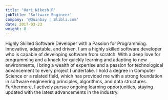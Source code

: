 ```yaml
---
title: 'Hari Nikesh R'
jobTitle: 'Software Engineer'
company: '@Quinbay | Blibli.com'
date: 2017-03-23
weight: 8
---
```


Highly Skilled Software Developer with a Passion for Programming.
 Innovative, adaptable, and driven, I am a highly skilled software developer who is capable of developing software from scratch. With a deep love for programming and a knack for quickly learning and adapting to new environments, I bring a wealth of expertise and a passion for technological advancement to every project I undertake.
 I hold a degree in Computer Science or a related field, which has provided me with a strong foundation in software engineering principles, algorithms, and data structures. Furthermore, I actively pursue ongoing learning opportunities, staying updated with the latest advancements in the industry.